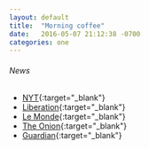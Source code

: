 ```yaml
---
layout: default
title:  "Morning coffee"
date:   2016-05-07 21:12:38 -0700
categories: one
---
```

###### News
*   [NYT](http://www.nytimes.com/){:target="_blank"}
*   [Liberation](http://www.liberation.com/){:target="_blank"}
*   [Le Monde](http://www.lemonde.fr/){:target="_blank"}
*   [The Onion](http://www.theonion.com/){:target="_blank"}
*   [Guardian](http://www.guardian.co.uk/){:target="_blank"}
